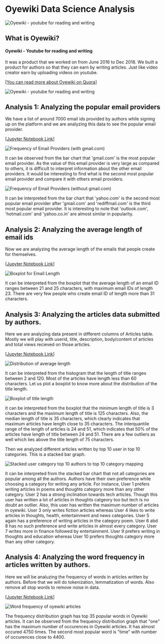 # Oyewiki Data Science Analysis
  
![Oyewiki - youtube for reading and writing](https://github.com/chetnakhanna16/oyewiki_ds_analysis/blob/master/img/how-oyewiki-works.png)
  
## What is Oyewiki?
#### Oyewiki - Youtube for reading and writing

It was a product that we worked on from June 2016 to Dec 2018. 
We built a product for authors so that they can earn by writing articles. Just like video creator earn by uploading videos on youtube.

[[You can read more about Oyewiki on Quora](https://www.quora.com/search?q=oyewiki)]

![Oyewiki - youtube for reading and writing](https://github.com/chetnakhanna16/oyewiki_ds_analysis/blob/master/img/oyewiki_home_page.png)

## Analysis 1: Analyzing the popular email providers 
We have a list of around 7000 email ids provided by authors while signing up on the platform and we are analyzing this data to see the popular email provider. 

[[Jupyter Notebook Link](https://github.com/chetnakhanna16/oyewiki_ds_analysis/blob/master/email_list_analysis.ipynb)]

![Frequency of Email Providers (with gmail.com)](https://github.com/chetnakhanna16/oyewiki_ds_analysis/blob/master/img/barchart_email.png)

It can be observed from the bar chart that 'gmail.com' is the most popular email provider. As the value of this email provider is very large as compared to others, it is difficult to interpret information about the other email providers. It would be interesting to find what is the second most popular email provider and compare it with others email providers.

![Frequency of Email Providers (without gmail.com)](https://github.com/chetnakhanna16/oyewiki_ds_analysis/blob/master/img/barchart_email_no_gamil.png)

It can be interpreted from the bar chart that 'yahoo.com' is the second most popular email provider after 'gmail.com' and 'rediffmail.com' is the third most popular email provider. It is interesting to note that 'outlook.com', 'hotmail.com' and 'yahoo.co.in' are almost similar in popularity.

## Analysis 2: Analyzing the average length of email ids 

Now we are analyzing the average length of the emails that people create for themselves.

[[Jupyter Notebook Link](https://github.com/chetnakhanna16/oyewiki_ds_analysis/blob/master/email_list_analysis.ipynb)]

![Boxplot for Email Length](https://github.com/chetnakhanna16/oyewiki_ds_analysis/blob/master/img/boxplot_email.png)

It can be interpreted from the boxplot that the average length of an email ID ranges between 21 and 25 characters, with maximum email IDs of length 23. There are very few people who create email ID of length more than 31 characters.

## Analysis 3: Analyzing the articles data submitted by authors.

Here we are analyzing data present in different columns of Articles table. Mostly we will play with userid, title, description, body/content of articles and total views recieved on those articles.

[[Jupyter Notebook Link](https://github.com/chetnakhanna16/oyewiki_ds_analysis/blob/master/Oyewiki_Articles.ipynb)]

![Distribution of average length](https://github.com/chetnakhanna16/oyewiki_ds_analysis/blob/master/img/hist_length_title.png)

It can be interpreted from the histogram that the length of title ranges between 2 and 120. Most of the articles have length less than 60 characters. Let us plot a boxplot to know more about the distribution of the title length.

![Boxplot of title length](https://github.com/chetnakhanna16/oyewiki_ds_analysis/blob/master/img/boxplot_length_title.png)

It can be interpreted from the boxplot that the minimum length of title is 3 characters and the maximum length of title is 125 characters. Also, the median length of title is 35 characters, which clearly indicates that maximum articles have length close to 35 characters. The interquantile range of the length of articles is 24 and 51, which indicates that 50% of the articles have length of title between 24 and 51. There are a few outliers as well which lies above the title length of 75 characters.

Then we analyzed different articles written by top 10 user in top 10 categories. This is a stacked bar graph.

![Stacked user category top 10 authors to top 10 category mapping](https://github.com/chetnakhanna16/oyewiki_ds_analysis/blob/master/img/stack_user_category.png)

It can be interpreted from the stacked bar chart that not all categories are popular among all the authors. Authors have their own preference while choosing a category for writing any article. For instance, User 1 prefers writing articles in poems and thoughts category more than any other category. User 2 has a strong inclination towards tech articles. Though this user has written a lot of articles in thoughts catgeory too but tech is no doubt an outlier. Also, this user has written the maximum number of articles in oyewiki. User 3 only writes fiction articles whereas User 4 likes to write articles in thoughts, health, entertainment and news categories. User 5 again has a preference of writing articles in the category poem. User 6 abd 8 has no such preference and write articles in almost every category. User 7 writes more in finance followed by entertainment. User 9 prefers writing in thoughts and education whereas User 10 prefers thoughts category more than any other category.

## Analysis 4: Analyzing the word frequency in articles written by authors.

Here we will be analuzing the frequency of words in articles written by authors. Before that we will do tokenization, lemmatization of words. Also remove all stop words to remove noise in data.

[[Jupyter Notebook Link](https://github.com/chetnakhanna16/oyewiki_ds_analysis/blob/master/Oyewiki_WordFreq.ipynb)]

![Word frequency of oyewiki articles](https://github.com/chetnakhanna16/oyewiki_ds_analysis/blob/master/img/freqDist_Oyewiki.png)

The frequency distribution graph has top 35 popular words in Oyewiki articles. It can be observed from the frequency distribution graph that "one" has the maximum number of occurences in Oyewiki articles. It has almost occured 4750 times. The second most popular word is "time" with number of occurences close to 4400.

